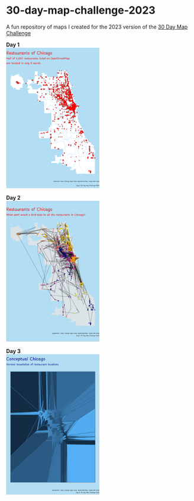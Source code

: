 # 30-day-map-challenge-2023
A fun repository of maps I created for the 2023 version of the [30 Day Map Challenge](https://30daymapchallenge.com/)

**Day 1**<br>
<img src="https://github.com/DABrianC/30-day-map-challenge-2023/blob/main/Day%201%20-%20points/Chicago%20restaurants.png" width="50%" height="50%"/> 

**Day 2**<br> 
<img src="https://github.com/DABrianC/30-day-map-challenge-2023/blob/main/Day%202%20-%20lines/line%20through%20all%20restaurants.png" width = "50%" height="50%"/>

**Day 3**<br>
<img src="https://github.com/DABrianC/30-day-map-challenge-2023/blob/main/Day%203%20-%20polygons/restaurants%20voronoi.png" width = "50%" height = "50%"/>
